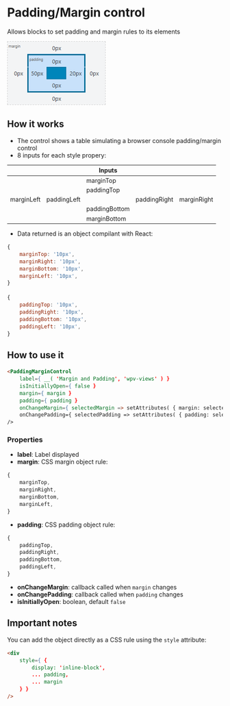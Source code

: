 # Padding/Margin control

Allows blocks to set padding and margin rules to its elements

![How it works](./_doc/img/control.png)

## How it works

- The control shows a table simulating a browser console padding/margin control
- 8 inputs for each style propery:

| | | Inputs | | |
| - | - | ----- | - | - |
| | | marginTop | | |
| | | paddingTop | | |
| marginLeft | paddingLeft | | paddingRight | marginRight |
| | | paddingBottom | | |
| | | marginBottom | | |

- Data returned is an object compilant with React:
```javascript
{
	marginTop: '10px',
	marginRight: '10px',
	marginBottom: '10px',
	marginLeft: '10px',
}

{
	paddingTop: '10px',
	paddingRight: '10px',
	paddingBottom: '10px',
	paddingLeft: '10px',
}
```

## How to use it

```html
<PaddingMarginControl
	label={ __( 'Margin and Padding', 'wpv-views' ) }
	isInitiallyOpen={ false }
	margin={ margin }
	padding={ padding }
	onChangeMargin={ selectedMargin => setAttributes( { margin: selectedMargin } ) }
	onChangePadding={ selectedPadding => setAttributes( { padding: selectedPadding } ) }
/>
```

### Properties

- **label**: Label displayed
- **margin**: CSS margin object rule:
```javascript
{
	marginTop,
	marginRight,
	marginBottom,
	marginLeft,
}
```
- **padding**: CSS padding object rule:
```javascript
{
	paddingTop,
	paddingRight,
	paddingBottom,
	paddingLeft,
}
```
- **onChangeMargin**: callback called when `margin` changes
- **onChangePadding**: callback called when `padding` changes
- **isInitiallyOpen**: boolean, default `false`

## Important notes

You can add the object directly as a CSS rule using the `style` attribute:

```html
<div
	style={ {
		display: 'inline-block',
		... padding,
		... margin
	} }
/>
```
